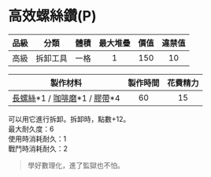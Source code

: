 # 高效螺絲鑽(P)



|品級|分類|體積|最大堆疊|價值|違禁值|
|:--:|:--:|:--:|:--:|:--:|:--:|
|高級|拆卸工具|一格|1|150|10|

|製作材料|製作時間|花費精力|
|:--:|:--:|:--:|
|[長螺絲](136-長螺絲.md)\*1 / [咖啡磨](109-咖啡磨.md)\*1 / [膠帶](121-膠帶.md)\*4|60|15|

可以用它進行拆卸。拆卸時，點數+12。\
最大耐久度：6\
使用時消耗耐久：1\
戰鬥時消耗耐久：2

> 學好數理化，進了監獄也不怕。
